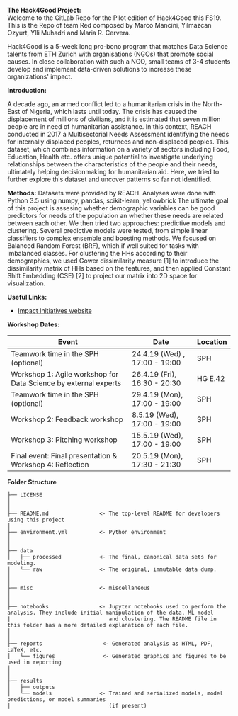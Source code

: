 **The Hack4Good Project:**  
Welcome to the GitLab Repo for the Pilot edition of Hack4Good this FS19. This is the Repo of team Red composed by Marco Mancini, Yilmazcan Ozyurt, Ylli Muhadri and Maria R. Cervera. 

Hack4Good is a 5-week long pro-bono program that matches Data Science talents from ETH Zurich with organisations (NGOs) that promote social causes. In close collaboration with such a NGO, small teams of 3-4 students develop and implement data-driven solutions to increase these organizations' impact.

**Introduction:** 

A decade ago, an armed conflict led to a humanitarian crisis
in the North-East of Nigeria, which lasts until today. The crisis
has caused the displacement of millions of civilians, and it is
estimated that seven million people are in need of humanitarian
assistance. In this context, REACH conducted in 2017 a Multisectorial Needs Assessment identifying the needs for internally
displaced peoples, returnees and non-displaced peoples. This
dataset, which combines information on a variety of sectors
including Food, Education, Health etc. offers unique potential to
investigate underlying relationships between the characteristics
of the people and their needs, ultimately helping decisionmaking for humanitarian aid. Here, we tried to further explore
this dataset and uncover patterns so far not identified.

**Methods:** 
Datasets were provided by REACH. Analyses were done with
Python 3.5 using numpy, pandas, scikit-learn, yellowbrick
The ultimate goal of this project is assesing whether demographic variables 
can be good predictors for needs of the population an whether these needs are related
between each other.
We then
tried two approaches: predictive models and clustering. Several
predictive models were tested, from simple linear classifiers
to complex ensemble and boosting methods. We focused on
Balanced Random Forest (BRF), which if well suited for tasks
with imbalanced classes. For clustering the HHs according
to their demographics, we used Gower dissimilarity measure
[1] to introduce the dissimilarity matrix of HHs based on the
features, and then applied Constant Shift Embedding (CSE)
[2] to project our matrix into 2D space for visualization.

**Useful Links:**
*  [Impact Initiatives website](http://www.impact-initiatives.org/)

**Workshop Dates:**

| Event | Date | Location |
| ------ | ------ | ------ |
| Teamwork time in the SPH (optional) |  24.4.19 (Wed) , 17:00 - 19:00| SPH |
| Workshop 1: Agile workshop for Data Science by external experts | 26.4.19 (Fri), 16:30 - 20:30 | HG E.42 |
| Teamwork time in the SPH (optional) | 29.4.19 (Mon), 17:00 - 19:00 | SPH |
| Workshop 2: Feedback workshop | 8.5.19 (Wed), 17:00 - 19:00 | SPH |
| Workshop 3: Pitching workshop | 15.5.19 (Wed), 17:00 - 19:00 | SPH |
| Final event: Final presentation & Workshop 4: Reflection | 20.5.19 (Mon), 17:30 - 21:30 | SPH |



**Folder Structure**




```
├── LICENSE
│
│
├── README.md                <- The top-level README for developers using this project
│
├── environment.yml          <- Python environment
│                               
│
├── data
│   ├── processed            <- The final, canonical data sets for modeling.
│   └── raw                  <- The original, immutable data dump.
│
│
├── misc                     <- miscellaneous
│
│
├── notebooks                <- Jupyter notebooks used to perform the analysis. They include initial manipulation of the data, ML model
|                               and clustering. The README file in this folder has a more detailed explanation of each file.
│
│
├── reports                   <- Generated analysis as HTML, PDF, LaTeX, etc.
│   └── figures               <- Generated graphics and figures to be used in reporting
│
│
├── results
│   ├── outputs
│   └── models               <- Trained and serialized models, model predictions, or model summaries
│                               (if present)

```




